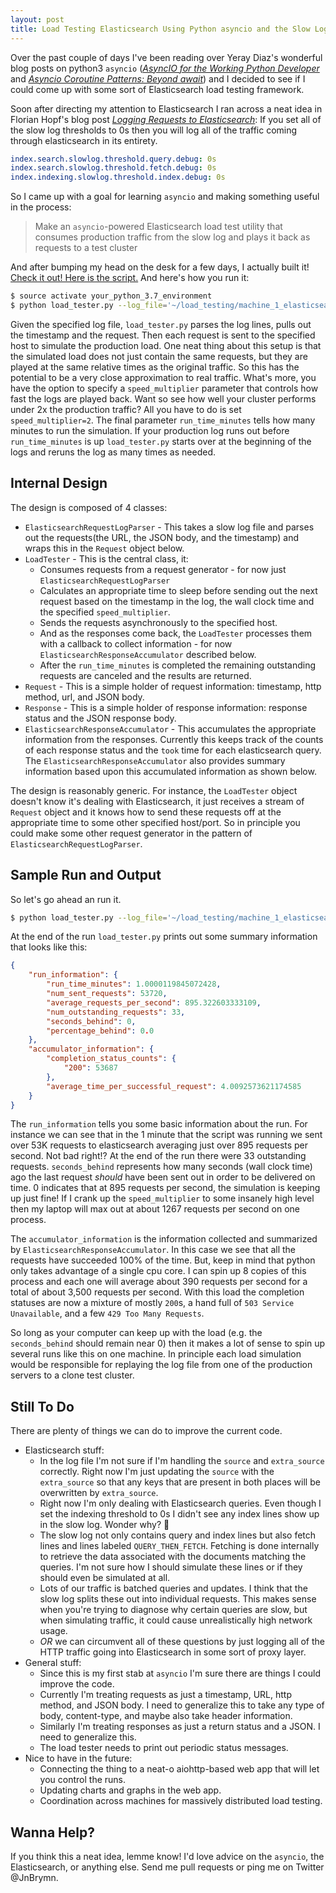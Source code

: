 ```yaml
---
layout: post
title: Load Testing Elasticsearch Using Python asyncio and the Slow Log
---
```

Over the past couple of days I've been reading over Yeray Diaz's wonderful blog posts on python3 `asyncio` ([_AsyncIO for the Working Python Developer_](https://hackernoon.com/asyncio-for-the-working-python-developer-5c468e6e2e8e) and [_Asyncio Coroutine Patterns: Beyond await_](https://medium.com/python-pandemonium/asyncio-coroutine-patterns-beyond-await-a6121486656f)) and I decided to see if I could come up with some sort of Elasticsearch load testing framework.

Soon after directing my attention to Elasticsearch I ran across a neat idea in Florian Hopf's blog post [_Logging Requests to Elasticsearch_](http://blog.florian-hopf.de/2016/03/logging-requests-to-elasticsearch.html): If you set all of the slow log thresholds to 0s then you will log all of the traffic coming through elasticsearch in its entirety.
```yaml
index.search.slowlog.threshold.query.debug: 0s
index.search.slowlog.threshold.fetch.debug: 0s
index.indexing.slowlog.threshold.index.debug: 0s
```

So I came up with a goal for learning `asyncio` and making something useful in the process:

> Make an `asyncio`-powered Elasticsearch load test utility that consumes production traffic from the slow log and plays it back as requests to a test cluster 

And after bumping my head on the desk for a few days, I actually built it! [Check it out! Here is the script.](https://github.com/JnBrymn/async_log_replay/blob/master/load_tester.py) And here's how you run it:

```bash
$ source activate your_python_3.7_environment
$ python load_tester.py --log_file='~/load_testing/machine_1_elasticsearch_slowlog.log' --host='qa-core-es3' --port=9200 --speed_multiplier=2 --run_time_minutes=10
```

Given the specified log file, `load_tester.py` parses the log lines, pulls out the timestamp and the request. Then each request is sent to the specified host to simulate the production load. One neat thing about this setup is that the simulated load does not just contain the same requests, but they are played at the same relative times as the original traffic. So this has the potential to be a very close approximation to real traffic. What's more, you have the option to specify a `speed_multiplier` parameter that controls how fast the logs are played back. Want so see how well your cluster performs under 2x the production traffic? All you have to do is set `speed_multiplier=2`. The final parameter `run_time_minutes` tells how many minutes to run the simulation. If your production log runs out before `run_time_minutes` is up `load_tester.py` starts over at the beginning of the logs and reruns the log as many times as needed.

## Internal Design

The design is composed of 4 classes: 

* `ElasticsearchRequestLogParser` - This takes a slow log file and parses out the requests(the URL, the JSON body, and the timestamp) and wraps this in the `Request` object below.
* `LoadTester` - This is the central class, it:
  * Consumes requests from a request generator - for now just `ElasticsearchRequestLogParser`
  * Calculates an appropriate time to sleep before sending out the next request based on the timestamp in the log, the wall clock time and the specified `speed_multiplier`.
  * Sends the requests asynchronously to the specified host.
  * And as the responses come back, the `LoadTester` processes them with a callback to collect information - for now `ElasticsearchResponseAccumulator` described below.
  * After the `run_time_minutes` is completed the remaining outstanding requests are canceled and the results are returned.
* `Request` - This is a simple holder of request information: timestamp, http method, url, and JSON body.
* `Response` - This is a simple holder of response information: response status and the JSON response body.
* `ElasticsearchResponseAccumulator` - This accumulates the appropriate information from the responses. Currently this keeps track of the counts of each response status and the `took` time for each elasticsearch query. The `ElasticsearchResponseAccumulator` also provides summary information based upon this accumulated information as shown below.

The design is reasonably generic. For instance, the `LoadTester` object doesn't know it's dealing with Elasticsearch, it just receives a stream of `Request` object and it knows how to send these requests off at the appropriate time to some other specified host/port. So in principle you could make some other request generator in the pattern of `ElasticsearchRequestLogParser`.


## Sample Run and Output

So let's go ahead an run it. 
 
```bash
$ python load_tester.py --log_file='~/load_testing/machine_1_elasticsearch_slowlog.log' --host='qa-core-es3' --port=9200 --speed_multiplier=10 --run_time_minutes=1
```

 At the end of the run `load_tester.py` prints out some summary information that looks like this:
```json
{
    "run_information": {
        "run_time_minutes": 1.0000119845072428,
        "num_sent_requests": 53720,
        "average_requests_per_second": 895.322603333109,
        "num_outstanding_requests": 33,
        "seconds_behind": 0,
        "percentage_behind": 0.0
    },
    "accumulator_information": {
        "completion_status_counts": {
            "200": 53687
        },
        "average_time_per_successful_request": 4.0092573621174585
    }
}
```

The `run_information` tells you some basic information about the run. For instance we can see that in the 1 minute that the script was running we sent over 53K requests to elasticsearch averaging just over 895 requests per second. Not bad right!? At the end of the run there were 33 outstanding requests. `seconds_behind` represents how many seconds (wall clock time) ago the last request _should_ have been sent out in order to be delivered on time. 0 indicates that at 895 requests per second, the simulation is keeping up just fine! If I crank up the `speed_multiplier` to some insanely high level then my laptop will max out at about 1267 requests per second on one process.

The `accumulator_information` is the information collected and summarized by `ElasticsearchResponseAccumulator`. In this case we see that all the requests have succeeded 100% of the time. But, keep in mind that python only takes advantage of a single cpu core. I can spin up 8 copies of this process and each one will average about 390 requests per second for a total of about 3,500 requests per second. With this load the completion statuses are now a mixture of mostly `200`s, a hand full of `503 Service Unavailable`, and a few `429 Too Many Requests`.

So long as your computer can keep up with the load (e.g. the `seconds_behind` should remain near 0) then it makes a lot of sense to spin up several runs like this on one machine. In principle each load simulation would be responsible for replaying the log file from one of the production servers to a clone test cluster.

## Still To Do

There are plenty of things we can do to improve the current code.

* Elasticsearch stuff:
  * In the log file I'm not sure if I'm handling the `source` and `extra_source` correctly. Right now I'm just updating the `source` with the `extra_source` so that any keys that are present in both places will be overwritten by `extra_source`.
  * Right now I'm only dealing with Elasticsearch queries. Even though I set the indexing threshold to 0s I didn't see any index lines show up in the slow log. Wonder why? 🤔
  * The slow log not only contains query and index lines but also fetch lines and lines labeled `QUERY_THEN_FETCH`. Fetching is done internally to retrieve the data associated with the documents matching the queries. I'm not sure how I should simulate these lines or if they should even be simulated at all.
  * Lots of our traffic is batched queries and updates. I think that the slow log splits these out into individual requests. This makes sense when you're trying to diagnose why certain queries are slow, but when simulating traffic, it could cause unrealistically high network usage.
  * *OR* we can circumvent all of these questions by just logging all of the HTTP traffic going into Elasticsearch in some sort of proxy layer.
* General stuff:
  * Since this is my first stab at `asyncio` I'm sure there are things I could improve the code.
  * Currently I'm treating requests as just a timestamp, URL, http method, and JSON body. I need to generalize this to take any type of body, content-type, and maybe also take header information.
  * Similarly I'm treating responses as just a return status and a JSON. I need to generalize this.
  * The load tester needs to print out periodic status messages.
* Nice to have in the future:
  * Connecting the thing to a neat-o aiohttp-based web app that will let you control the runs.
  * Updating charts and graphs in the web app.
  * Coordination across machines for massively distributed load testing.

## Wanna Help?

If you think this a neat idea, lemme know! I'd love advice on the `asyncio`, the Elasticsearch, or anything else. Send me pull requests or ping me on Twitter @JnBrymn. 